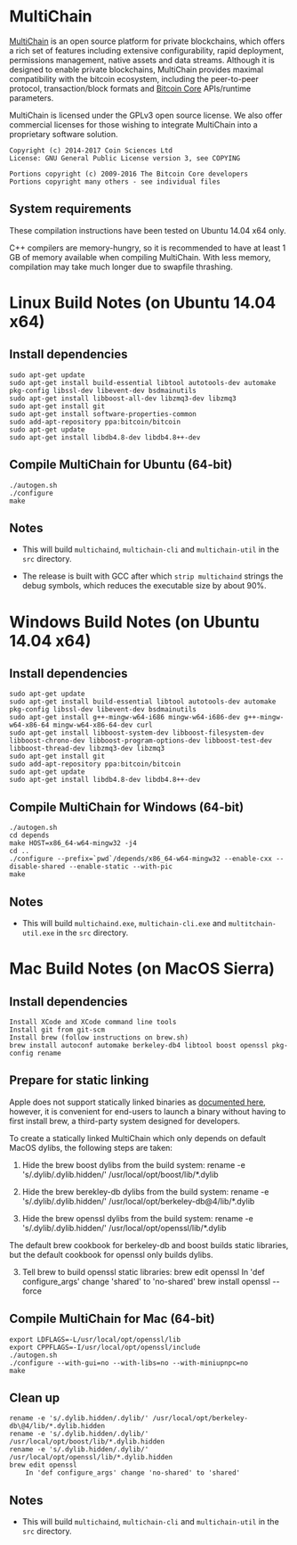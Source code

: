 MultiChain
==========

[MultiChain](http://www.multichain.com/) is an open source platform for private blockchains, which offers a rich set of features including extensive configurability, rapid deployment, permissions management, native assets and data streams. Although it is designed to enable private blockchains, MultiChain provides maximal compatibility with the bitcoin ecosystem, including the peer-to-peer protocol, transaction/block formats and [Bitcoin Core](https://bitcoin.org/en/bitcoin-core/) APIs/runtime parameters.

MultiChain is licensed under the GPLv3 open source license. We also offer commercial licenses for those wishing to integrate MultiChain into a proprietary software solution.

    Copyright (c) 2014-2017 Coin Sciences Ltd
    License: GNU General Public License version 3, see COPYING

    Portions copyright (c) 2009-2016 The Bitcoin Core developers
    Portions copyright many others - see individual files

System requirements
-------------------

These compilation instructions have been tested on Ubuntu 14.04 x64 only.

C++ compilers are memory-hungry, so it is recommended to have at least 1 GB of memory available when compiling MultiChain. With less memory, compilation may take much longer due to swapfile thrashing.


Linux Build Notes (on Ubuntu 14.04 x64)
=================

Install dependencies
--------------------

    sudo apt-get update
    sudo apt-get install build-essential libtool autotools-dev automake pkg-config libssl-dev libevent-dev bsdmainutils
    sudo apt-get install libboost-all-dev libzmq3-dev libzmq3
    sudo apt-get install git
    sudo apt-get install software-properties-common
    sudo add-apt-repository ppa:bitcoin/bitcoin
    sudo apt-get update
    sudo apt-get install libdb4.8-dev libdb4.8++-dev

Compile MultiChain for Ubuntu (64-bit)
-----------------------------

    ./autogen.sh
    ./configure
    make

Notes
-----

* This will build `multichaind`, `multichain-cli` and `multichain-util` in the `src` directory.

* The release is built with GCC after which `strip multichaind` strings the debug symbols, which reduces the executable size by about 90%.


Windows Build Notes (on Ubuntu 14.04 x64)
=====================

Install dependencies
--------------------

    sudo apt-get update
    sudo apt-get install build-essential libtool autotools-dev automake pkg-config libssl-dev libevent-dev bsdmainutils
    sudo apt-get install g++-mingw-w64-i686 mingw-w64-i686-dev g++-mingw-w64-x86-64 mingw-w64-x86-64-dev curl
    sudo apt-get install libboost-system-dev libboost-filesystem-dev libboost-chrono-dev libboost-program-options-dev libboost-test-dev libboost-thread-dev libzmq3-dev libzmq3
    sudo apt-get install git
    sudo add-apt-repository ppa:bitcoin/bitcoin
    sudo apt-get update
    sudo apt-get install libdb4.8-dev libdb4.8++-dev

Compile MultiChain for Windows (64-bit)
------------------------------

    ./autogen.sh
    cd depends
    make HOST=x86_64-w64-mingw32 -j4
    cd ..
    ./configure --prefix=`pwd`/depends/x86_64-w64-mingw32 --enable-cxx --disable-shared --enable-static --with-pic
    make

Notes
-----

* This will build `multichaind.exe`, `multichain-cli.exe` and `multitchain-util.exe` in the `src` directory.


Mac Build Notes (on MacOS Sierra)
================

Install dependencies
--------------------

    Install XCode and XCode command line tools
    Install git from git-scm
    Install brew (follow instructions on brew.sh)
    brew install autoconf automake berkeley-db4 libtool boost openssl pkg-config rename

Prepare for static linking
--------------------------
Apple does not support statically linked binaries as [documented here](https://developer.apple.com/library/content/qa/qa1118/_index.html), however, it is convenient for end-users to launch a binary without having to first install brew, a third-party system designed for developers.

To create a statically linked MultiChain which only depends on default MacOS dylibs, the following steps are taken:

1. Hide the brew boost dylibs from the build system:
    rename -e 's/.dylib/.dylib.hidden/' /usr/local/opt/boost/lib/*.dylib

2. Hide the brew berekley-db dylibs from the build system:
    rename -e 's/.dylib/.dylib.hidden/' /usr/local/opt/berkeley-db\@4/lib/*.dylib

3. Hide the brew openssl dylibs from the build system:
    rename -e 's/.dylib/.dylib.hidden/' /usr/local/opt/openssl/lib/*.dylib

The default brew cookbook for berkeley-db and boost builds static libraries, but the default cookbook for openssl only builds dylibs.

3. Tell brew to build openssl static libraries:
    brew edit openssl
        In 'def configure_args' change 'shared' to 'no-shared'
    brew install openssl --force

Compile MultiChain for Mac (64-bit)
--------------------------

    export LDFLAGS=-L/usr/local/opt/openssl/lib
    export CPPFLAGS=-I/usr/local/opt/openssl/include
    ./autogen.sh
    ./configure --with-gui=no --with-libs=no --with-miniupnpc=no
    make

Clean up
--------

    rename -e 's/.dylib.hidden/.dylib/' /usr/local/opt/berkeley-db\@4/lib/*.dylib.hidden
    rename -e 's/.dylib.hidden/.dylib/' /usr/local/opt/boost/lib/*.dylib.hidden
    rename -e 's/.dylib.hidden/.dylib/' /usr/local/opt/openssl/lib/*.dylib.hidden
    brew edit openssl
        In 'def configure_args' change 'no-shared' to 'shared'

Notes
-----

* This will build `multichaind`, `multichain-cli` and `multichain-util` in the `src` directory.

